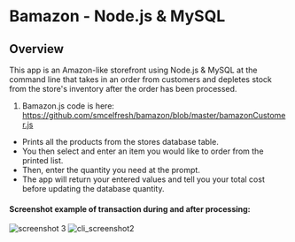 # Bamazon - Node.js & MySQL

## Overview
This app is an Amazon-like storefront using Node.js & MySQL at the command line that takes in an order from customers and depletes stock from the store's inventory after the order has been processed. 
1. Bamazon.js code is here: https://github.com/smcelfresh/bamazon/blob/master/bamazonCustomer.js
  * Prints all the products from the stores database table.
  * You then select and enter an item you would like to order from the printed list.
  * Then, enter the quantity you need at the prompt.
  * The app will return your entered values and tell you your total cost before updating the database quantity.
  #### Screenshot example of transaction during and after processing:
![screenshot 3](https://user-images.githubusercontent.com/32393860/36685612-78b35ef0-1ae9-11e8-83c3-3fd4d28840d4.png)
![cli_screenshot2](https://user-images.githubusercontent.com/32393860/36686698-e13ca280-1aec-11e8-9d28-d3e19cbb9334.png)
